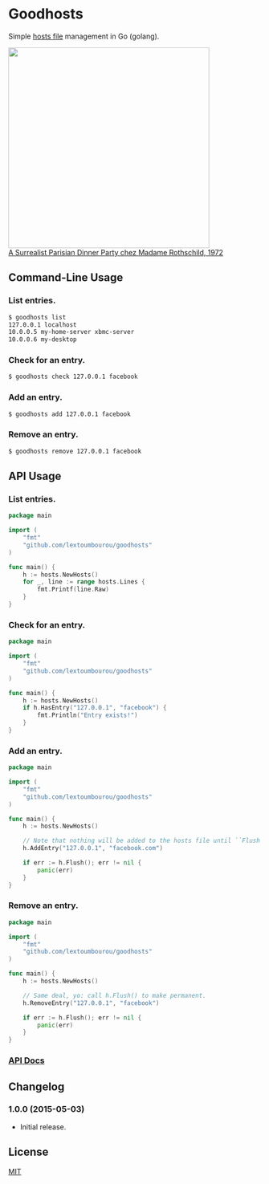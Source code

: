 # Goodhosts

Simple [hosts file](http://en.wikipedia.org/wiki/Hosts_%28file%29) management in Go (golang).

<img src="http://www.hangthebankers.com/wp-content/uploads/2013/09/Masks-Rothschild-party1.jpg" width=400><br>
[A Surrealist Parisian Dinner Party chez Madame Rothschild, 1972](http://www.messynessychic.com/2013/08/27/a-surrealist-parisian-dinner-party-chez-madame-rothschild-1972/)

## Command-Line Usage

### List entries.

```bash
$ goodhosts list
127.0.0.1 localhost
10.0.0.5 my-home-server xbmc-server
10.0.0.6 my-desktop
```

### Check for an entry.

```bash
$ goodhosts check 127.0.0.1 facebook
```

### Add an entry.

```bash
$ goodhosts add 127.0.0.1 facebook
```

### Remove an entry.

```bash
$ goodhosts remove 127.0.0.1 facebook
```

## API Usage

### List entries.

```go
package main

import (
    "fmt"
    "github.com/lextoumbourou/goodhosts"
)

func main() {
    h := hosts.NewHosts()
    for _, line := range hosts.Lines {
        fmt.Printf(line.Raw)
    }
}
```

### Check for an entry.

```go
package main

import (
    "fmt"
    "github.com/lextoumbourou/goodhosts"
)

func main() {
    h := hosts.NewHosts()
    if h.HasEntry("127.0.0.1", "facebook") {
        fmt.Println("Entry exists!")
    }
}
```

### Add an entry.

```go
package main

import (
    "fmt"
    "github.com/lextoumbourou/goodhosts"
)

func main() {
    h := hosts.NewHosts()

    // Note that nothing will be added to the hosts file until ``Flush`` is called.
    h.AddEntry("127.0.0.1", "facebook.com")

    if err := h.Flush(); err != nil {
        panic(err)
    }
}
```

### Remove an entry.

```go
package main

import (
    "fmt"
    "github.com/lextoumbourou/goodhosts"
)

func main() {
    h := hosts.NewHosts()

    // Same deal, yo: call h.Flush() to make permanent.
    h.RemoveEntry("127.0.0.1", "facebook")

    if err := h.Flush(); err != nil {
        panic(err)
    }
}
```

### [API Docs](API.md)

## Changelog

### 1.0.0 (2015-05-03)

- Initial release.

## License

[MIT](LICENSE)
